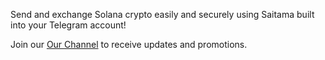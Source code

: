 Send and exchange Solana crypto easily and securely using Saitama built into your Telegram account!


Join our <a href="https://t.me/+MfuJ\_g5NXNMyMzcx">Our Channel</a> to receive updates and promotions.

